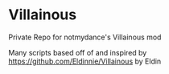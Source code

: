 # Villainous
Private Repo for notmydance's Villainous mod

Many scripts based off of and inspired by https://github.com/Eldinnie/Villainous by Eldin
